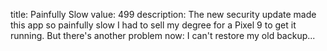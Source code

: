 title: Painfully Slow
value: 499
description: The new security update made this app so painfully slow I had to sell my degree for a Pixel 9 to get it running. But there's another problem now: I can't restore my old backup...